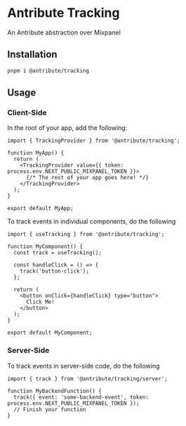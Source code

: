 # Antribute Tracking

An Antribute abstraction over Mixpanel

## Installation

```bash
pnpm i @antribute/tracking
```

## Usage

### Client-Side

In the root of your app, add the following:

```tsx
import { TrackingProvider } from '@antribute/tracking';

function MyApp() {
  return (
    <TrackingProvider value={{ token: process.env.NEXT_PUBLIC_MIXPANEL_TOKEN }}>
      {/* The rest of your app goes here! */}
    </TrackingProvider>
  );
}

export default MyApp;
```

To track events in individual components, do the following

```tsx
import { useTracking } from '@antribute/tracking';

function MyComponent() {
  const track = useTracking();

  const handleClick = () => {
    track('button-click');
  };

  return (
    <button onClick={handleClick} type="button">
      Click Me!
    </button>
  );
}

export default MyComponent;
```

### Server-Side

To track events in server-side code, do the following

```tsx
import { track } from '@antribute/tracking/server';

function MyBackendFunction() {
  track({ event: 'some-backend-event', token: process.env.NEXT_PUBLIC_MIXPANEL_TOKEN });
  // Finish your function
}
```
